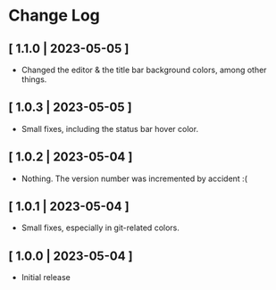 # Change Log

## [ 1.1.0 | 2023-05-05 ]

- Changed the editor & the title bar background colors, among other things. 

## [ 1.0.3 | 2023-05-05 ]

- Small fixes, including the status bar hover color.

## [ 1.0.2 | 2023-05-04 ]

- Nothing. The version number was incremented by accident :(

## [ 1.0.1 | 2023-05-04 ]

- Small fixes, especially in git-related colors.

## [ 1.0.0 | 2023-05-04 ]

- Initial release